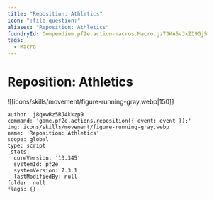 ```yaml
---
title: "Reposition: Athletics"
icon: ":file-question:"
aliases: "Reposition: Athletics"
foundryId: Compendium.pf2e.action-macros.Macro.gzTJWA5vJkZI9Gj5
tags:
  - Macro
---
```


# Reposition: Athletics
![[icons/skills/movement/figure-running-gray.webp|150]]

```Macro
author: j8qxwRz5RJ4kkzp9
command: 'game.pf2e.actions.reposition({ event: event });'
img: icons/skills/movement/figure-running-gray.webp
name: 'Reposition: Athletics'
scope: global
type: script
_stats:
  coreVersion: '13.345'
  systemId: pf2e
  systemVersion: 7.3.1
  lastModifiedBy: null
folder: null
flags: {}
```

